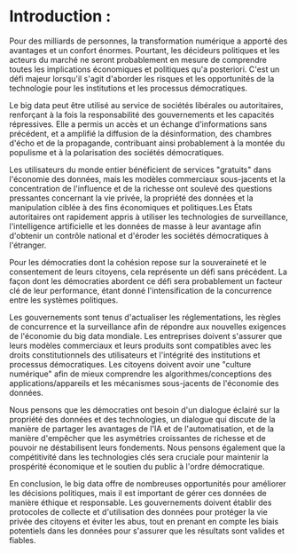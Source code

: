 # Introduction :

Pour des milliards de personnes, la transformation numérique a apporté des avantages et un confort énormes. Pourtant, les décideurs politiques et les acteurs du marché ne seront probablement en mesure de comprendre toutes les implications économiques et politiques qu'a posteriori. C'est un défi majeur lorsqu'il s'agit d'aborder les risques et les opportunités de la technologie pour les institutions et les processus démocratiques. 

Le big data  peut être utilisé au service de sociétés libérales ou autoritaires, renforçant à la fois la responsabilité des gouvernements et les capacités répressives. Elle a permis un accès et un échange d'informations sans précédent, et a amplifié la diffusion de la désinformation, des chambres d'écho et de la propagande, contribuant ainsi probablement à la montée du populisme et à la polarisation des sociétés démocratiques.

Les utilisateurs du monde entier bénéficient de services "gratuits" dans l'économie des données, mais les modèles commerciaux sous-jacents et la concentration de l'influence et de la richesse ont soulevé des questions pressantes concernant la vie privée, la propriété des données et la manipulation ciblée à des fins économiques et politiques.Les États autoritaires ont rapidement appris à utiliser les technologies de surveillance, l'intelligence artificielle et les données de masse à leur avantage afin d'obtenir un contrôle national et d'éroder les sociétés démocratiques à l'étranger. 

Pour les démocraties dont la cohésion repose sur la souveraineté et le consentement de leurs citoyens, cela représente un défi sans précédent. La façon dont les démocraties abordent ce défi sera probablement un facteur clé de leur performance, étant donné l'intensification de la concurrence entre les systèmes politiques. 

Les gouvernements sont tenus d'actualiser les réglementations, les règles de concurrence et la surveillance afin de répondre aux nouvelles exigences de l'économie du big data mondiale. Les entreprises doivent s'assurer que leurs modèles commerciaux et leurs produits sont compatibles avec les droits constitutionnels des utilisateurs et l'intégrité des institutions et processus démocratiques. Les citoyens doivent avoir une "culture numérique" afin de mieux comprendre les algorithmes/conceptions des applications/appareils et les mécanismes sous-jacents de l'économie des données. 

Nous pensons que les démocraties ont besoin d'un dialogue éclairé sur la propriété des données et des technologies, un dialogue qui discute de la manière de partager les avantages de l'IA et de l'automatisation, et de la manière d'empêcher que les asymétries croissantes de richesse et de pouvoir ne déstabilisent leurs fondements. Nous pensons également que la compétitivité dans les technologies clés sera cruciale pour maintenir la prospérité économique et le soutien du public à l'ordre démocratique. 

En conclusion, le big data offre de nombreuses opportunités pour améliorer les décisions politiques, mais il est important de gérer ces données de manière éthique et responsable. Les gouvernements doivent établir des protocoles de collecte et d'utilisation des données pour protéger la vie privée des citoyens et éviter les abus, tout en prenant en compte les biais potentiels dans les données pour s'assurer que les résultats sont valides et fiables.